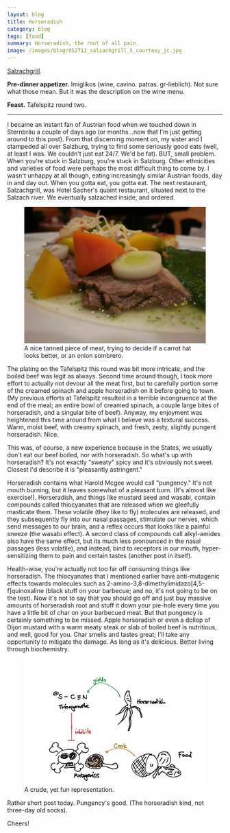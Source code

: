 ```yaml
---
layout: blog
title: Horseradish
category: blog
tags: [food]  
summary: Horseradish, the root of all pain.
image: /images/blog/052712_salzachgrill_5_courtesy_jc.jpg
---
```


[Salzachgrill](http://www.tripadvisor.com/Hotel_Review-g190441-d253252-Reviews-Hotel_Sacher_Salzburg-Salzburg_Austrian_Alps.html).

**Pre-dinner appetizer.** Imiglikos (wine, cavino. patras. gr-lieblich). Not sure what those mean. But it was the description on the wine menu.

**Feast.** Tafelspitz round two.

---

I became an instant fan of Austrian food when we touched down in Sternbräu a couple of days ago (or months...now that I'm just getting around to this post). From that discerning moment on, my sister and I stampeded all over Salzburg, trying to find some seriously good eats (well, at least I was. We couldn't just eat 24/7. We'd be fat). BUT, small problem. When you're stuck in Salzburg, you're stuck in Salzburg. Other ethnicities and varieties of food were perhaps the most difficult thing to come by. I wasn't unhappy at all though, eating increasingly similar Austrian foods, day in and day out. When you gotta eat, you gotta eat. The next restaurant, Salzachgrill, was Hotel Sacher's quaint restaurant, situated next to the Salzach river. We eventually salzached inside, and ordered.

<figure>
    <img src="/images/blog/052712_salzachgrill_5_courtesy_jc.jpg"></img>
    <figcaption>A nice tanned piece of meat, trying to decide if a carrot hat looks better, or an onion sombrero.</figcaption>
</figure>

The plating on the Tafelspitz this round was bit more intricate, and the boiled beef was legit as always. Second time around though, I took more effort to actually not devour all the meat first, but to carefully portion some of the creamed spinach and apple horseradish on it before going to town. (My previous efforts at Tafelspitz resulted in a terrible incongruence at the end of the meal; an entire bowl of creamed spinach, a couple large bites of horseradish, and a singular bite of beef). Anyway, my enjoyment was heightened this time around from what I believe was a textural success. Warm, moist beef, with creamy spinach, and fresh, zesty, slightly pungent horseradish. Nice.

This was, of course, a new experience because in the States, we usually don't eat our beef boiled, nor with horseradish. So what's up with horseradish? It's not exactly "sweaty" spicy and it's obviously not sweet. Closest I'd describe it is "pleasantly astringent."

Horseradish contains what Harold Mcgee would call "pungency." It's not mouth burning, but it leaves somewhat of a pleasant burn. (It's almost like exercise!). Horseradish, and things like mustard seed and wasabi, contain compounds called thiocyanates that are released when we gleefully masticate them. These volatile (they like to fly) molecules are released, and they subsequently fly into our nasal passages, stimulate our nerves, which send messages to our brain, and a reflex occurs that looks like a painful sneeze (the wasabi effect). A second class of compounds call alkyl-amides also have the same effect, but its much less pronounced in the nasal passages (less volatile), and instead, bind to receptors in our mouth, hyper-sensitizing them to pain and certain tastes (another post in itself).

Health-wise, you're actually not too far off consuming things like horseradish. The thiocyanates that I mentioned earlier have anti-mutagenic effects towards molecules such as 2-amino-3,8-dimethylimidazo[4,5-f]quinoxaline (black stuff on your barbecue; and no, it's not going to be on the test). Now it's not to say that you should go off and just buy massive amounts of horseradish root and stuff it down your pie-hole every time you have a little bit of char on your barbecued meat. But that pungency is certainly something to be missed. Apple horseradish or even a dollop of Dijon mustard with a warm meaty steak or slab of boiled beef is nutritious, and well, good for you. Char smells and tastes great; I'll take any opportunity to mitigate the damage. As long as it's delicious. Better living through biochemistry.

<figure>
    <img src="/images/blog/052312_thiocyanate_courtesy_fc.jpg"></img>
    <figcaption>A crude, yet fun representation.</figcaption>
</figure>

Rather short post today. Pungency's good. (The horseradish kind, not three-day old socks).

Cheers!
